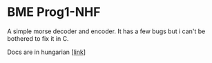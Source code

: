 # BME Prog1-NHF

A simple morse decoder and encoder. It has a few bugs but i can't be bothered to fix it in C.

Docs are in hungarian [[link](https://github.com/afkfish/Prog1-NHF/tree/main/docs)]
